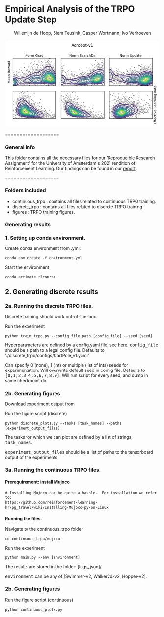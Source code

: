 # Empirical Analysis of the TRPO Update Step
<p align="center">
Willemijn de Hoop, Siem Teusink, Casper Wortmann, Ivo Verhoeven
<br><br>
<img src="./figures/Acrobot-v1_pair_plot.png"
     alt="A paired-plot for metrics in the Acrobot-v1 environment"
     style="float: center;" />
</p>
===================

### General info ###
This folder contains all the necessary files for our 'Reproducible Research Assignment' for the University of Amsterdam's 2021 rendition of Reinforcement Learning. Our findings can be found in our [report](./RL_Reproducible_Research_Assignment.pdf).


===================
### Folders included ###
- continuous_trpo            : contains all files related to continuous TRPO training.
- discrete_trpo              : contains all files related to discrete TRPO training.
- figures                    : TRPO training figures.


### Generating results ###

### 1. Setting up conda environment.
Create conda environment from .yml:
```
conda env create -f environment.yml
```

Start the environment
```
conda activate rlcourse
```

## 2. Generating discrete results
### 2a. Running the discrete TRPO files.
Discrete training should work out-of-the-box.

Run the experiment
```
python train_trpo.py --config_file_path [config_file] --seed [seed]
```

Hyperparameters are defined by a config.yaml file, see [here](./discrete_trpo/configs/).
<tt>config_file</tt> should be a path to a legal config file. Defaults to './discrete_trpo/configs/CartPole_v1.yaml'


Can specify 0 (none), 1 (int) or multiple (list of ints) seeds for experimentation. Will overwrite default seed in config file. Defaults to <tt>[0,1,2,3,4,5,6,7,8,9]</tt>. Will run script for every seed, and dump in same checkpoint dir.


### 2b. Generating figures
Download experiment output from

Run the figure script (discrete)
```
python discrete_plots.py --tasks [task_names] --paths [experiment_output_files]
```
The tasks for which we can plot are defined by a list of strings, <tt>task_names</tt>.

<tt>experiment_output_files</tt> should be a list of paths to the tensorboard output of the experiments.



### 3a. Running the continuous TRPO files.

#### Prerequirement: install Mujoco
```
# Installing Mujoco can be quite a hassle.  For installation we refer to:
https://github.com/reinforcement-learning-kr/pg_travel/wiki/Installing-Mujoco-py-on-Linux

```
#### Running the files.
Navigate to the continuous_trpo folder
```
cd continuous_trpo/mujoco
```

Run the experiment
```
python main.py --env [environment]
```
The results are stored in the folder: [logs_json]/

<tt>environment</tt> can be any of [Swimmer-v2, Walker2d-v2, Hopper-v2].

### 2b. Generating figures

Run the figure script (continuous)
```
python continuous_plots.py 
```